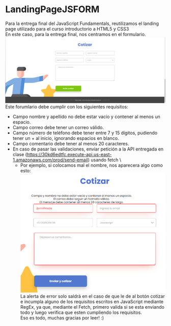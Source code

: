 # LandingPageJSFORM
Para la entrega final del JavaScript Fundamentals, reutilizamos el landing page utilizado para el curso introductorio a HTML5 y CSS3\
En este caso, para la entrega final, nos centramos en el formulario.\
![Image text](https://github.com/ZamirPineda/LandingPageJSFORM/blob/main/images/Interfaz.PNG)\
Este forumlario debe cumplir con los siguientes requisitos: 
- Campo nombre y apellido no debe estar vacío y contener al menos un espacio.
- Campo correo debe tener un correo válido.
- Campo número de teléfono debe tener entre 7 y 15 dígitos, pudiendo tener un + al inicio, ignorando espacios en blanco.
- Campo comentario debe tener al menos 20 caracteres.
- En caso de pasar las validaciones, enviar petición a la API entregada en clase (https://30kd6edtfc.execute-api.us-east-1.amazonaws.com/prod/send-email) usando fetch \
  - Por ejemplo, si colocamos mal el nombre, nos aparecera algo como esto: \
![Image text](https://github.com/ZamirPineda/LandingPageJSFORM/blob/main/images/Error.PNG)\
La alerta de error solo saldrá en el caso de que le de al botón cotizar e incumpla alguno de los requisitos escritos en JavaScript mediante RegEx, ya que, mediante el Fetch, primero valida si se esta enviando todo y luego verifica que esten cumpliendo los requisitos. \
Eso es todo, muchas gracias por leer! :)
